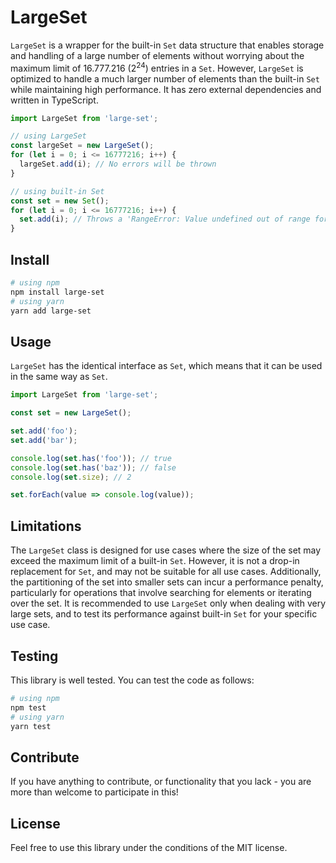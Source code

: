# LargeSet

`LargeSet` is a wrapper for the built-in `Set` data structure that enables storage and handling of a large number of elements without worrying about the maximum limit of $16.777.216$ ($2^{24}$) entries in a `Set`. However, `LargeSet` is optimized to handle a much larger number of elements than the built-in `Set` while maintaining high performance. It has zero external dependencies and written in TypeScript.

```js
import LargeSet from 'large-set';

// using LargeSet
const largeSet = new LargeSet();
for (let i = 0; i <= 16777216; i++) {
  largeSet.add(i); // No errors will be thrown
}

// using built-in Set
const set = new Set();
for (let i = 0; i <= 16777216; i++) {
  set.add(i); // Throws a 'RangeError: Value undefined out of range for undefined options property undefined'
}
```

## Install

```bash
# using npm
npm install large-set
# using yarn
yarn add large-set
```

## Usage

`LargeSet` has the identical interface as `Set`, which means that it can be used in the same way as `Set`.

```js
import LargeSet from 'large-set';

const set = new LargeSet();

set.add('foo');
set.add('bar');

console.log(set.has('foo')); // true
console.log(set.has('baz')); // false
console.log(set.size); // 2

set.forEach(value => console.log(value));
```

## Limitations

The `LargeSet` class is designed for use cases where the size of the set may exceed the maximum limit of a built-in `Set`. However, it is not a drop-in replacement for `Set`, and may not be suitable for all use cases. Additionally, the partitioning of the set into smaller sets can incur a performance penalty, particularly for operations that involve searching for elements or iterating over the set. It is recommended to use `LargeSet` only when dealing with very large sets, and to test its performance against built-in `Set` for your specific use case.

## Testing

This library is well tested. You can test the code as follows:

```bash
# using npm
npm test
# using yarn
yarn test
```

## Contribute

If you have anything to contribute, or functionality that you lack - you are more than welcome to participate in this!

## License

Feel free to use this library under the conditions of the MIT license.

